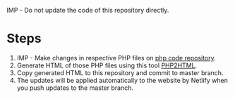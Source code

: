 IMP - Do not update the code of this repository directly.

# Steps

1. IMP - Make changes in respective PHP files on [php code repository](https://github.com/kkcredible/kkcrediblephp).
2. Generate HTML of those PHP files using this tool [PHP2HTML](https://github.com/neurobin/php2html).
3. Copy generated HTML to this repository and commit to master branch.
4. The updates will be applied automatically to the website by Netlify when you push updates to the master branch.
